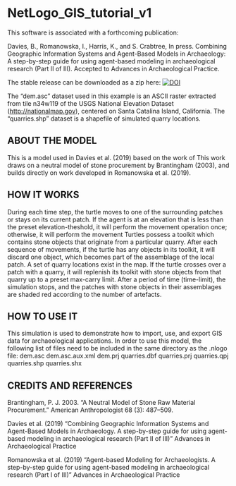 # NetLogo_GIS_tutorial_v1

This software is associated with a forthcoming publication:

Davies, B., Romanowska, I., Harris, K., and S. Crabtree, In press. Combining Geographic Information Systems and Agent-Based Models in Archaeology: A step-by-step guide for using agent-based modeling in archaeological research (Part II of III). Accepted to Advances in Archaeological Practice.

The stable release can be downloaded as a zip here: 
[![DOI](https://zenodo.org/badge/131584168.svg)](https://zenodo.org/badge/latestdoi/131584168)

The “dem.asc” dataset used in this example is an ASCII raster extracted from tile n34w119 of the USGS National Elevation Dataset (http://nationalmap.gov), centered on Santa Catalina Island, California. The “quarries.shp” dataset is a shapefile of simulated quarry locations.

## ABOUT THE MODEL

This is a model used in Davies et al. (2019) based on the work of This work draws on a neutral model of stone procurement by Brantingham (2003), and builds directly on work developed in Romanowska et al. (2019).

## HOW IT WORKS

During each time step, the turtle moves to one of the surrounding patches or stays on its current patch. If the agent is at an elevation that is less than the preset elevation-theshold, it will perform the movement operation once; otherwise, it will perform the movement
Turtles possess a toolkit which contains stone objects that originate from a particular quarry. After each sequence of movements, if the turtle has any objects in its toolkit, it will discard one object, which becomes part of the assemblage of the local patch.
A set of quarry locations exist in the map. If the turtle crosses over a patch with a quarry, it will replenish its toolkit with stone objects from that quarry up to a preset max-carry limit.
After a period of time (time-limit), the simulation stops, and the patches with stone objects in their assemblages are shaded red according to the number of artefacts.

## HOW TO USE IT
This simulation is used to demonstrate how to import, use, and export GIS data for archaeological applications. In order to use this model, the following list of files need to be included in the same directory as the .nlogo file: dem.asc dem.asc.aux.xml dem.prj quarries.dbf quarries.prj quarries.qpj quarries.shp quarries.shx


## CREDITS AND REFERENCES
Brantingham, P. J. 2003. “A Neutral Model of Stone Raw Material Procurement.” American Anthropologist 68 (3): 487–509.

Davies et al. (2019) “Combining Geographic Information Systems and Agent-Based Models in Archaeology. A step-by-step guide for using agent-based modeling in archaeological research (Part II of III)” Advances in Archaeological Practice

Romanowska et al. (2019) “Agent-based Modeling for Archaeologists. A step-by-step guide for using agent-based modeling in archaeological research (Part I of III)” Advances in Archaeological Practice


